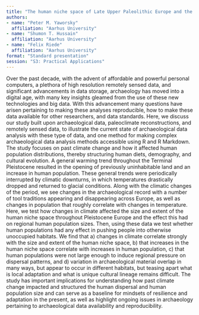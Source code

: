 ```yaml
---
title: "The human niche space of Late Upper Paleolithic Europe and the effects of climate and population growth"
authors:
- name: "Peter M. Yaworsky"
  affiliation: "Aarhus University"
- name: "Shumon T. Hussain"
  affiliation: "Aarhus University"
- name: "Felix Riede"
  affiliation: "Aarhus University"
format: "Standard presentation"
session: "S3: Practical Applications"
---
```


Over the past decade, with the advent of affordable and powerful personal computers, a plethora of high resolution remotely sensed data, and significant advancements in data storage, archaeology has moved into a digital age, with many key insights gleamed from the use of these new technologies and big data. With this advancement many questions have arisen pertaining to making these analyses reproducible, how to make these data available for other researchers, and data standards. Here, we discuss our study built upon archaeological data, paleoclimate reconstructions, and remotely sensed data, to illustrate the current state of archaeological data analysis with these type of data, and one method for making complex archaeological data analysis methods accessible using R and R Markdown. The study focuses on past climate change and how it affected human population distributions, thereby structuring human diets, demography, and cultural evolution. A general warming trend throughout the Terminal Pleistocene resulted in the opening of previously uninhabitable land and an increase in human population. These general trends were periodically interrupted by climatic downturns, in which temperatures drastically dropped and returned to glacial conditions. Along with the climatic changes of the period, we see changes in the archaeological record with a number of tool traditions appearing and disappearing across Europe, as well as changes in population that roughly correlate with changes in temperature.  Here, we test how changes in climate affected the size and extent of the human niche space throughout Pleistocene Europe and the effect this had on regional human population sizes. Then, using these data we test whether human populations had any effect in pushing people into otherwise unoccupied habitats. We find that a) changes in climate correlate strongly with the size and extent of the human niche space, b) that increases in the human niche space correlate with increases in human population, c) that human populations were not large enough to induce regional pressure on dispersal patterns, and d) variation in archaeological material overlap in many ways, but appear to occur in different habitats, but teasing apart what is local adaptation and what is unique cultural lineage remains difficult. The study has important implications for understanding how past climate change impacted and structured the human dispersal and human population size and can serve as a baseline for mindsets of resilience and adaptation in the present, as well as highlight ongoing issues in archaeology pertaining to archaeological data availability and reproducibility.
